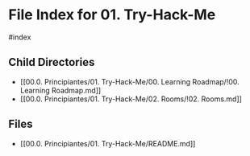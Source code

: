 # File Index for 01. Try-Hack-Me
#index

## Child Directories

- [[00.0. Principiantes/01. Try-Hack-Me/00. Learning Roadmap/!00. Learning Roadmap.md]]
- [[00.0. Principiantes/01. Try-Hack-Me/02. Rooms/!02. Rooms.md]]

## Files

- [[00.0. Principiantes/01. Try-Hack-Me/README.md]]
